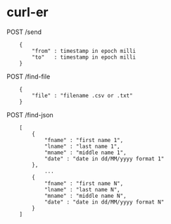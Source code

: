# curl-er
POST /send

		{
			"from" : timestamp in epoch milli  
			"to"   : timestamp in epoch milli
		}

POST /find-file

		{
			"file" : "filename .csv or .txt"
		}

POST /find-json

		[
  			{			
				"fname" : "first name 1",
				"lname" : "last name 1",
				"mname" : "middle name 1",
				"date" : "date in dd/MM/yyyy format 1"
  			},
  				...
  			{
				"fname" : "first name N",
				"lname" : "last name N",
				"mname" : "middle name N",
				"date" : "date in dd/MM/yyyy format N"
  			}
		]
